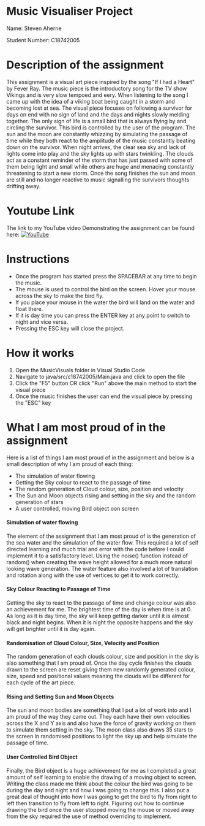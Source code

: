 # Music Visualiser Project

Name: Steven Aherne

Student Number: C18742005

# Description of the assignment
This assignment is a visual art piece inspired by the song "If I had a Heart" by Fever Ray. The music piece is the introductory song for the TV show Vikings and is very slow tempoed and eery. When listening to the song I came up with the idea of a viking boat being caught in a storm and becoming lost at sea. The visual piece focuses on following a survivor for days on end with no sign of land and the days and nights slowly melding together. The only sign of life is a small bird that is always flying by and circling the survivor. This bird is controlled by the user of the program. The sun and the moon are constantly whizzing by simulating the passage of time while they both react to the amplitude of the music constantly beating down on the survivor. When night arrives, the clear sea sky and lack of lights come into play and the sky lights up with stars twinkling. The clouds act as a constant reminder of the storm that has just passed with some of them being light and small while others are huge and menacing constantly threatening to start a new storm. Once the song finishes the sun and moon are still and no longer reactive to music signalling the survivors thoughts drifting away.

# Youtube Link
The link to my YouTube video Demonstrating the assignment can be found here: [![YouTube](https://img.youtube.com/vi/EysTWhdf-is/1.jpg)](https://youtu.be/EysTWhdf-is)

# Instructions
- Once the program has started press the SPACEBAR at any time to begin the music.
- The mouse is used to control the bird on the screen. Hover your mouse across the sky to make the bird fly.
- If you place your mouse in the water the bird will land on the water and float there.
- If it is day time you can press the ENTER key at any point to switch to night and vice versa. 
- Pressing the ESC key will close the project.


# How it works
1. Open the MusicVisuals folder in Visual Studio Code
2. Navigate to java/src/c18742005/Main.java and click to open the file
3. Click the "F5" button OR click "Run" above the main method to start the visual piece
4. Once the music finishes the user can end the visual piece by pressing the "ESC" key

# What I am most proud of in the assignment
Here is a list of things I am most proud of in the assignment and below is a small description of why I am proud of each thing:
- The simulation of water flowing
- Getting the Sky colour to react to the passage of time
- The random generation of Cloud colour, size, position and velocity
- The Sun and Moon objects rising and setting in the sky and the random generation of stars
- A user controlled, moving Bird object oon screen

#### Simulation of water flowing
The element of the assignment that I am most proud of is the generation of the sea water and the simulation of the water flow. This required a lot of self directed learning and much trial and error with the code before I could implement it to a satisfactory level. Using the noise() function instead of random() when creating the wave height allowed for a much more natural looking wave generation. The water feature also involved a lot of translation and rotation along with the use of vertices to get it to work correctly.

#### Sky Colour Reacting to Passage of Time
Getting the sky to react to the passage of time and change colour was also an achievement for me. The brightest time of the day is when time is at 0. As long as it is day time, the sky will keep getting darker until it is almost black and night begins. When it is night the opposite happens and the sky will get brighter until it is day again.

#### Randomisation of Cloud Colour, Size, Velocity and Position
The random generation of each clouds colour, size and position in the sky is also something that I am proud of. Once the day cycle finishes the clouds drawn to the screen are reset giving them new randomly generated colour, size, speed and positional values meaning the clouds will be different for each cycle of the art piece.

#### Rising and Setting Sun and Moon Objects
The sun and moon bodies are something that I put a lot of work into and I am proud of the way they came out. They each have their own velocities across the X and Y axis and also have the force of gravity working on them to simulate them setting in the sky. The moon class also draws 35 stars to the screen in randomised positions to light the sky up and help simulate the passage of time.

#### User Controlled Bird Object
Finally, the Bird object is a huge achievement for me as I completed a great amount of self learning to enable the drawing of a moving object to screen. Writing the class made me think about the colour the bird was going to be during the day and night and how I was going to change this. I also put a great deal of thought into how I was going to get the bird to fly from right to left then transition to fly from left to right. Figuring out how to continue drawing the bird once the user stopped moving the mouse or moved away from the sky required the use of method overriding to implement.
